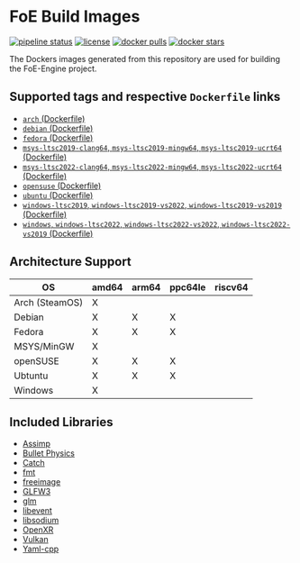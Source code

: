 # FoE Build Images

[![pipeline status](https://git.stabletec.com/foe/build-images/badges/main/pipeline.svg)](https://git.stabletec.com/foe/build-images/commits/main)
[![license](https://img.shields.io/badge/license-Apache%202.0-blue.svg)](https://github.com/StableCoder/foe-build-images/tree/main/LICENSE)
[![docker pulls](https://img.shields.io/docker/pulls/stabletec/build-foe.svg)](https://hub.docker.com/r/stabletec/build-foe/)
[![docker stars](https://img.shields.io/docker/stars/stabletec/build-foe.svg)](https://hub.docker.com/r/stabletec/build-foe/)

The Dockers images generated from this repository are used for building the FoE-Engine project.

## Supported tags and respective `Dockerfile` links

- [`arch` (Dockerfile)](https://github.com/StableCoder/foe-build-images/tree/main/arch/)
- [`debian` (Dockerfile)](https://github.com/StableCoder/foe-build-images/tree/main/debian/)
- [`fedora` (Dockerfile)](https://github.com/StableCoder/foe-build-images/tree/main/fedora/)
- [`msys-ltsc2019-clang64`, `msys-ltsc2019-mingw64`, `msys-ltsc2019-ucrt64` (Dockerfile)](https://github.com/StableCoder/foe-build-images/tree/main/msys-ltsc2019)
- [`msys-ltsc2022-clang64`, `msys-ltsc2022-mingw64`, `msys-ltsc2022-ucrt64` (Dockerfile)](https://github.com/StableCoder/foe-build-images/tree/main/msys-ltsc2022)
- [`opensuse` (Dockerfile)](https://github.com/StableCoder/foe-build-images/tree/main/opensuse/)
- [`ubuntu` (Dockerfile)](https://github.com/StableCoder/foe-build-images/tree/main/ubuntu/)
- [`windows-ltsc2019`, `windows-ltsc2019-vs2022`, `windows-ltsc2019-vs2019` (Dockerfile)](https://github.com/StableCoder/foe-build-images/tree/main/windows-ltsc2019/)
- [`windows`, `windows-ltsc2022`, `windows-ltsc2022-vs2022`, `windows-ltsc2022-vs2019` (Dockerfile)](https://github.com/StableCoder/foe-build-images/tree/main/windows-ltsc2022/)

## Architecture Support

| OS             | amd64 | arm64 | ppc64le | riscv64 |
| -------------- | ----- | ----- | ------- | ------- |
| Arch (SteamOS) | X     |       |         |         |
| Debian         | X     | X     | X       |         |
| Fedora         | X     | X     | X       |         |
| MSYS/MinGW     | X     |       |         |         |
| openSUSE       | X     | X     | X       |         |
| Ubtuntu        | X     | X     | X       |         |
| Windows        | X     |       |         |         |

## Included Libraries

- [Assimp](https://github.com/assimp/assimp)
- [Bullet Physics](https://github.com/bulletphysics/bullet3)
- [Catch](https://github.com/catchorg/Catch2)
- [fmt](https://github.com/fmtlib/fmt)
- [freeimage](https://freeimage.sourceforge.io/)
- [GLFW3](https://glfw.org)
- [glm](https://github.com/g-truc/glm)
- [libevent](https://libevent.org/)
- [libsodium](https://doc.libsodium.org/)
- [OpenXR](https://www.khronos.org/OpenXR/)
- [Vulkan](https://www.khronos.org/vulkan/)
- [Yaml-cpp](https://github.com/jbeder/yaml-cpp)